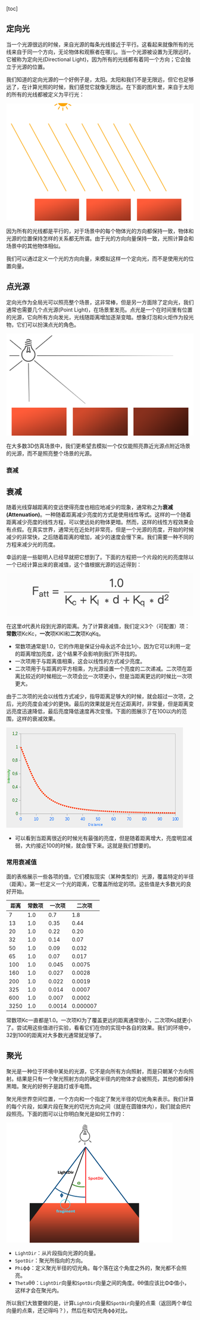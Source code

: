 [toc]

## 定向光

当一个光源很远的时候，来自光源的每条光线接近于平行。这看起来就像所有的光线来自于同一个方向，无论物体和观察者在哪儿。当一个光源被设置为无限远时，它被称为定向光(Directional Light)，因为所有的光线都有着同一个方向；它会独立于光源的位置。

我们知道的定向光源的一个好例子是，太阳。太阳和我们不是无限远，但它也足够远了，在计算光照的时候，我们感觉它就像无限远。在下面的图片里，来自于太阳的所有的光线都被定义为平行光：

 ![](./image/定向光.png)

因为所有的光线都是平行的，对于场景中的每个物体光的方向都保持一致，物体和光源的位置保持怎样的关系都无所谓。由于光的方向向量保持一致，光照计算会和场景中的其他物体相似。

我们可以通过定义一个光的方向向量，来模拟这样一个定向光，而不是使用光的位置向量。

## 点光源

定向光作为全局光可以照亮整个场景，这非常棒，但是另一方面除了定向光，我们通常也需要几个点光源(Point Light)，在场景里发亮。点光是一个在时间里有位置的光源，它向所有方向发光，光线随距离增加逐渐变暗。想象灯泡和火炬作为投光物，它们可以扮演点光的角色。

![](./image/点光源.png)

在大多数3D仿真场景中，我们更希望去模拟一个仅仅能照亮靠近光源点附近场景的光源，而不是照亮整个场景的光源。

### 衰减

## 衰减

随着光线穿越距离的变远使得亮度也相应地减少的现象，通常称之为**衰减(Attenuation)**。一种随着距离减少亮度的方式是使用线性等式。这样的一个随着距离减少亮度的线性方程，可以使远处的物体更暗。然而，这样的线性方程效果会有点假。在真实世界，通常光在近处时非常亮，但是一个光源的亮度，开始的时候减少的非常快，之后随着距离的增加，减少的速度会慢下来。我们需要一种不同的方程来减少光的亮度。

幸运的是一些聪明人已经早就把它想到了。下面的方程把一个片段的光的亮度除以一个已经计算出来的衰减值，这个值根据光源的远近得到：

![](./image/衰减公式.png)







在这里d代表片段到光源的距离。为了计算衰减值，我们定义3个（可配置）项：**常数**项KcKc，**一次**项KlKl和**二次**项KqKq。

- 常数项通常是1.0，它的作用是保证分母永远不会比1小，因为它可以利用一定的距离增加亮度，这个结果不会影响到我们所寻找的。
- 一次项用于与距离值相乘，这会以线性的方式减少亮度。
- 二次项用于与距离的平方相乘，为光源设置一个亮度的二次递减。二次项在距离比较近的时候相比一次项会比一次项更小，但是当距离更远的时候比一次项更大。

由于二次项的光会以线性方式减少，指导距离足够大的时候，就会超过一次项，之后，光的亮度会减少的更快。最后的效果就是光在近距离时，非常量，但是距离变远亮度迅速降低，最后亮度降低速度再次变慢。下面的图展示了在100以内的范围，这样的衰减效果。

![](./image/衰减效果.png)

* 可以看到当距离很近的时候光有最强的亮度，但是随着距离增大，亮度明显减弱，大约接近100的时候，就会慢下来。这就是我们想要的。

### 常用衰减值

面的表格展示一些各项的值，它们模拟现实（某种类型的）光源，覆盖特定的半径（距离）。第一栏定义一个光的距离，它覆盖所给定的项。这些值是大多数光的良好开始。

| 距离 | 常数项 | 一次项 | 二次项   |
| ---- | ------ | ------ | -------- |
| 7    | 1.0    | 0.7    | 1.8      |
| 13   | 1.0    | 0.35   | 0.44     |
| 20   | 1.0    | 0.22   | 0.20     |
| 32   | 1.0    | 0.14   | 0.07     |
| 50   | 1.0    | 0.09   | 0.032    |
| 65   | 1.0    | 0.07   | 0.017    |
| 100  | 1.0    | 0.045  | 0.0075   |
| 160  | 1.0    | 0.027  | 0.0028   |
| 200  | 1.0    | 0.022  | 0.0019   |
| 325  | 1.0    | 0.014  | 0.0007   |
| 600  | 1.0    | 0.007  | 0.0002   |
| 3250 | 1.0    | 0.0014 | 0.000007 |

常数项Kc一直都是1.0。一次项KI为了覆盖更远的距离通常很小，二次项Kq就更小了。尝试用这些值进行实验，看看它们在你的实现中各自的效果。我们的环境中，32到100的距离对大多数光通常就足够了。

## 聚光

聚光是一种位于环境中某处的光源，它不是向所有方向照射，而是只朝某个方向照射。结果是只有一个聚光照射方向的确定半径内的物体才会被照亮，其他的都保持黑暗。聚光的好例子是路灯或手电筒。

聚光用世界空间位置，一个方向和一个指定了聚光半径的切光角来表示。我们计算的每个片段，如果片段在聚光的切光方向之间（就是在圆锥体内），我们就会把片段照亮。下面的图可以让你明白聚光是如何工作的：

![](./image/聚光.png)

- `LightDir`：从片段指向光源的向量。
- `SpotDir`：聚光所指向的方向。
- `Phi`ϕϕ：定义聚光半径的切光角。每个落在这个角度之外的，聚光都不会照亮。
- `Theta`θθ：`LightDir`向量和`SpotDir`向量之间的角度。θθ值应该比ΦΦ值小，这样才会在聚光内。

所以我们大致要做的是，计算`LightDir`向量和`SpotDir`向量的点乘（返回两个单位向量的点乘，还记得吗？），然后在和切光角ϕϕ对比。